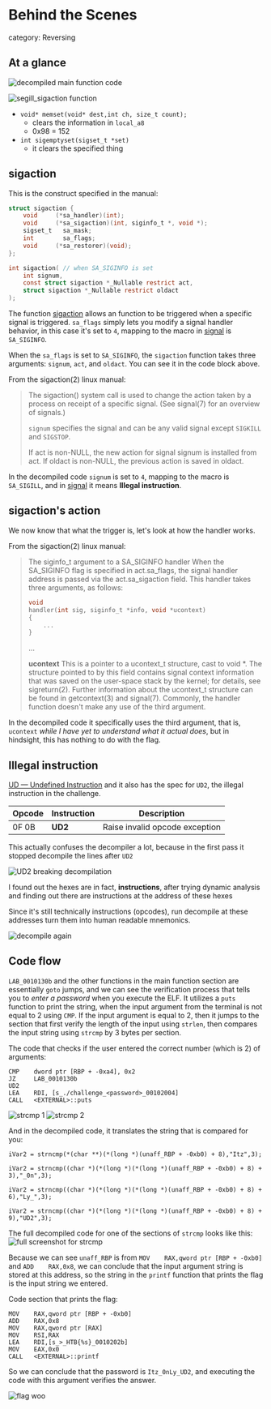 # Behind the Scenes

category: Reversing

## At a glance

![decompiled main function code](image.png)


![segill_sigaction function](image-1.png)

- `void* memset(void* dest,int ch, size_t count);`
    - clears the information in `local_a8`
    - 0x98 = 152
- `int sigemptyset(sigset_t *set)`
    - it clears the specified thing

## sigaction

This is the construct specified in the manual:
```c
struct sigaction {
    void     (*sa_handler)(int);
    void     (*sa_sigaction)(int, siginfo_t *, void *);
    sigset_t   sa_mask;
    int        sa_flags;
    void     (*sa_restorer)(void);
};

int sigaction( // when SA_SIGINFO is set
    int signum,
    const struct sigaction *_Nullable restrict act,
    struct sigaction *_Nullable restrict oldact
);
```

The function [sigaction](https://www.man7.org/linux/man-pages/man2/sigaction.2.html) allows an function to be triggered when a specific signal is triggered. `sa_flags` simply lets you modify a signal handler behavior, in this case it's set to `4`, mapping to the macro in [signal](https://www.man7.org/linux/man-pages/man7/signal.7.html) is `SA_SIGINFO`.

When the `sa_flags` is set to `SA_SIGINFO`, the `sigaction` function takes three arguments: `signum`, `act`, and `oldact`. You can see it in the code block above.

From the sigaction(2) linux manual:
> The sigaction() system call is used to change the action taken by a process on receipt of a specific signal.  (See signal(7) for an overview of signals.)
> 
> `signum` specifies the signal and can be any valid signal except `SIGKILL` and `SIGSTOP`.
> 
> If act is non-NULL, the new action for signal signum is installed from act.  If oldact is non-NULL, the previous action is saved in oldact.

In the decompiled code `signum` is set to `4`, mapping to the macro is `SA_SIGILL`, and in [signal](https://www.man7.org/linux/man-pages/man7/signal.7.html) it means **Illegal instruction**.

## sigaction's action

We now know that what the trigger is, let's look at how the handler works. 

From the sigaction(2) linux manual:
> The siginfo_t argument to a SA_SIGINFO handler When the SA_SIGINFO flag is specified in act.sa_flags, the signal handler address is passed via the act.sa_sigaction field.  This handler takes three arguments, as follows:
> ```c
> void
> handler(int sig, siginfo_t *info, void *ucontext)
> {
>     ...
> }
> ```
> ...
> 
> **ucontext**
> This is a pointer to a ucontext_t structure, cast to void *.  The structure pointed to by this field contains signal context information that was saved on the user-space stack by the kernel; for details, see sigreturn(2).
> Further information about the ucontext_t structure can be found in getcontext(3) and signal(7).  Commonly, the handler function doesn't make any use of the third argument.

In the decompiled code it specifically uses the third argument, that is, `ucontext` *while I have yet to understand what it actual does*, but in hindsight, this has nothing to do with the flag.

## Illegal instruction

[UD — Undefined Instruction](https://www.felixcloutier.com/x86/ud) and it also has the spec for `UD2`, the illegal instruction in the challenge.

|Opcode|Instruction|Description|
|---|---|---|
|0F 0B|**UD2**|Raise invalid opcode exception|

This actually confuses the decompiler a lot, because in the first pass it stopped decompile the lines after `UD2` 

![UD2 breaking decompilation](image-2.png)

I found out the hexes are in fact, **instructions**, after trying dynamic analysis and finding out there are instructions at the address of these hexes

Since it's still technically instructions (opcodes), run decompile at these addresses turn them into human readable mnemonics.

![decompile again](image-3.png)

## Code flow

`LAB_0010130b` and the other functions in the main function section are essentially `goto` jumps, and we can see the verification process that tells you to *enter a password* when you execute the ELF. It utilizes a `puts` function to print the string, when the input argument from the terminal is not equal to 2 using `CMP`. If the input argument is equal to 2, then it jumps to the section that first verify the length of the input using `strlen`, then compares the input string using `strcmp` by 3 bytes per section.

The code that checks if the user entered the correct number (which is 2) of arguments:
```assembly
CMP    dword ptr [RBP + -0xa4], 0x2
JZ     LAB_0010130b
UD2
LEA    RDI, [s_./challenge_<password>_00102004]
CALL   <EXTERNAL>::puts
```

![strcmp 1](image-4.png)
![strcmp 2](image-5.png)

And in the decompiled code, it translates the string that is compared for you:
```
iVar2 = strncmp(*(char **)(*(long *)(unaff_RBP + -0xb0) + 8),"Itz",3);

iVar2 = strncmp((char *)(*(long *)(*(long *)(unaff_RBP + -0xb0) + 8) + 3),"_0n",3);

iVar2 = strncmp((char *)(*(long *)(*(long *)(unaff_RBP + -0xb0) + 8) + 6),"Ly_",3);

iVar2 = strncmp((char *)(*(long *)(*(long *)(unaff_RBP + -0xb0) + 8) + 9),"UD2",3);
```

The full decompiled code for one of the sections of `strcmp` looks like this:
![full screenshot for strcmp](Screenshot_2025-10-25_12_10_07.png)

Because we can see `unaff_RBP` is from `MOV    RAX,qword ptr [RBP + -0xb0]` and `ADD    RAX,0x8`, we can conclude that the input argument string is stored at this address, so the string in the `printf` function that prints the flag is the input string we entered.

Code section that prints the flag:
```
MOV    RAX,qword ptr [RBP + -0xb0]
ADD    RAX,0x8
MOV    RAX,qword ptr [RAX]
MOV    RSI,RAX
LEA    RDI,[s_>_HTB{%s}_0010202b]
MOV    EAX,0x0
CALL   <EXTERNAL>::printf
```

So we can conclude that the password is `Itz_0nLy_UD2`, and executing the code with this argument verifies the answer.

![flag woo](image-6.png)